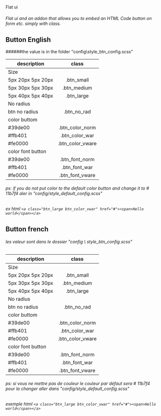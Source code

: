 Flat ui
######  Flat ui and an addon that allows you to embed an HTML Code button on form etc. simply with class.
Button English
------
######the value is in the folder "config\style_btn_config.scss"

| description      | class           |
| -------------    |:---------------:|
|                 Size               |
|5px 20px 5px 20px |.btn_small       |
|5px 30px 5px 30px |.btn_medium      |
|5px 40px 5px 40px |.btn_large       |
|               No radius            |
|btn no radius     |.btn_no_rad      |
|               color buttom         |
|#39de00     	   |.btn_color_norm  |
|#ffb401     	   |.btn_color_war   |
|#fe0000     	   |.btn_color_vware |
|            color font button       |
|#39de00     	   |.btn_font_norm   |
|#ffb401     	   |.btn_font_war    |
|#fe0000      	   |.btn_font_vware  |
###### ps: if you do not put color to the default color button and change it to # 11b7f4 aler in "config/style_default_config.scss"

###### ex html  `<a class="btn_large btn_color_vwar" href="#"><span>Hello world</span></a>`

Button french
------
###### les valeur sont dans le dossier "config \ style_btn_config.scss"

| description      | class           |
| -------------    |:---------------:|
|                 Size               |
|5px 20px 5px 20px |.btn_small       |
|5px 30px 5px 30px |.btn_medium      |
|5px 40px 5px 40px |.btn_large       |
|               No radius            |
|btn no radius     |.btn_no_rad      |
|               color buttom         |
|#39de00     	   |.btn_color_norm  |
|#ffb401     	   |.btn_color_war   |
|#fe0000     	   |.btn_color_vware |
|            color font button       |
|#39de00     	   |.btn_font_norm   |
|#ffb401     	   |.btn_font_war    |
|#fe0000      	   |.btn_font_vware  |

######  ps: si vous ne mettre pas de couleur le couleur par défaut sera # 11b7f4 pour la changer aller dans "config/style_default_config.scss"

###### exemple html  `<a class="btn_large btn_color_vwar" href="#"><span>Hello world</span></a>`



